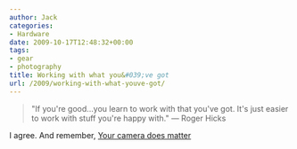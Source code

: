 ```yaml
---
author: Jack
categories:
- Hardware
date: 2009-10-17T12:48:32+00:00
tags:
- gear
- photography
title: Working with what you&#039;ve got
url: /2009/working-with-what-youve-got/
---
```


> "If you're good&#8230;you learn to work with that you've got. It's just easier to work with stuff you're happy with." &#8212; Roger Hicks

I agree. And remember, [Your camera does matter](http://www.luminous-landscape.com/essays/Yes\_It\_Matters.shtml)